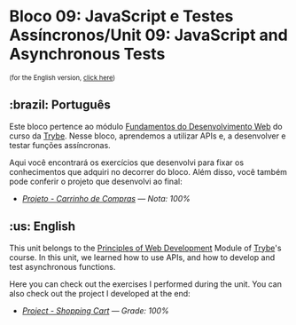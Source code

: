 # Bloco 09: JavaScript e Testes Assíncronos/Unit 09: JavaScript and Asynchronous Tests
<small>(for the English version, <a href="#en">click here</a>)</small>
<h2>:brazil: Português</h2>
<p>Este bloco pertence ao módulo <a href="https://github.com/raphaelalmeidamartins/trybe_exercicios/tree/main/1_fundamentos-do-desv-web" rel="prev">Fundamentos do Desenvolvimento Web</a> do curso da <a href="https://www.betrybe.com/">Trybe</a>. Nesse bloco, aprendemos a utilizar APIs e, a desenvolver e testar funções assíncronas.</p>
<p>Aqui você encontrará os exercícios que desenvolvi para fixar os conhecimentos que adquiri no decorrer do bloco. Além disso, você também pode conferir o projeto que desenvolvi ao final:</p>

- _[Projeto - Carrinho de Compras](https://github.com/raphaelalmeidamartins/shopping-cart) — Nota: 100%_

<h2 id="en">:us: English</h2>
<p>This unit belongs to the <a href="https://github.com/raphaelalmeidamartins/trybe_exercicios/tree/main/1_fundamentos-do-desv-web">Principles of Web Development</a> Module of <a href="https://www.betrybe.com/">Trybe</a>'s course. In this unit, we learned how to use APIs, and how to develop and test asynchronous functions.</p>
<p>Here you can check out the exercises I performed during the unit. You can also check out the project I developed at the end:</p>

- _[Project - Shopping Cart](https://github.com/raphaelalmeidamartins/shopping-cart) — Grade: 100%_
